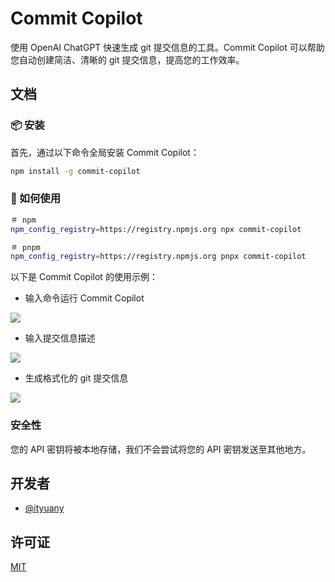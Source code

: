 # Commit Copilot

使用 OpenAI ChatGPT 快速生成 git 提交信息的工具。Commit Copilot 可以帮助您自动创建简洁、清晰的 git 提交信息，提高您的工作效率。

## 文档

### 📦 安装

首先，通过以下命令全局安装 Commit Copilot：

```sh
npm install -g commit-copilot
```

### 🤔 如何使用

```sh
＃ npm
npm_config_registry=https://registry.npmjs.org npx commit-copilot

＃ pnpm
npm_config_registry=https://registry.npmjs.org pnpx commit-copilot
```

以下是 Commit Copilot 的使用示例：

- 输入命令运行 Commit Copilot

![](https://ityuany-assets.oss-cn-hangzhou.aliyuncs.com/uPic/uy6p0I.png)

- 输入提交信息描述

![](https://ityuany-assets.oss-cn-hangzhou.aliyuncs.com/uPic/FYvUKy.png)

- 生成格式化的 git 提交信息

![](https://ityuany-assets.oss-cn-hangzhou.aliyuncs.com/uPic/guMtsT.png)

### 安全性

您的 API 密钥将被本地存储，我们不会尝试将您的 API 密钥发送至其他地方。

## 开发者

- [@ityuany](https://github.com/ityuany)

## 许可证

[MIT](https://choosealicense.com/licenses/mit/)
